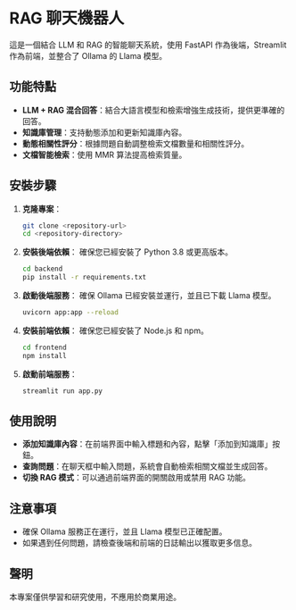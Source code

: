 # RAG 聊天機器人

這是一個結合 LLM 和 RAG 的智能聊天系統，使用 FastAPI 作為後端，Streamlit 作為前端，並整合了 Ollama 的 Llama 模型。

## 功能特點

- **LLM + RAG 混合回答**：結合大語言模型和檢索增強生成技術，提供更準確的回答。
- **知識庫管理**：支持動態添加和更新知識庫內容。
- **動態相關性評分**：根據問題自動調整檢索文檔數量和相關性評分。
- **文檔智能檢索**：使用 MMR 算法提高檢索質量。

## 安裝步驟

1. **克隆專案**：
   ```bash
   git clone <repository-url>
   cd <repository-directory>
   ```

2. **安裝後端依賴**：
   確保您已經安裝了 Python 3.8 或更高版本。
   ```bash
   cd backend
   pip install -r requirements.txt
   ```

3. **啟動後端服務**：
   確保 Ollama 已經安裝並運行，並且已下載 Llama 模型。
   ```bash
   uvicorn app:app --reload
   ```

4. **安裝前端依賴**：
   確保您已經安裝了 Node.js 和 npm。
   ```bash
   cd frontend
   npm install
   ```

5. **啟動前端服務**：
   ```bash
   streamlit run app.py
   ```

## 使用說明

- **添加知識庫內容**：在前端界面中輸入標題和內容，點擊「添加到知識庫」按鈕。
- **查詢問題**：在聊天框中輸入問題，系統會自動檢索相關文檔並生成回答。
- **切換 RAG 模式**：可以通過前端界面的開關啟用或禁用 RAG 功能。

## 注意事項

- 確保 Ollama 服務正在運行，並且 Llama 模型已正確配置。
- 如果遇到任何問題，請檢查後端和前端的日誌輸出以獲取更多信息。

## 聲明

本專案僅供學習和研究使用，不應用於商業用途。